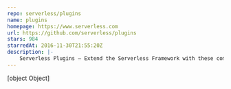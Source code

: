 ```yaml
---
repo: serverless/plugins
name: plugins
homepage: https://www.serverless.com
url: https://github.com/serverless/plugins
stars: 984
starredAt: 2016-11-30T21:55:20Z
description: |-
    Serverless Plugins – Extend the Serverless Framework with these community driven plugins – 
---
```


[object Object]
